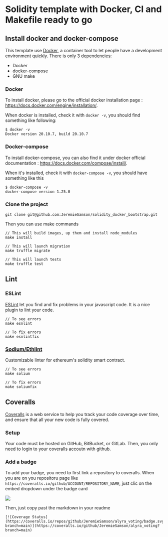 # Solidity template with Docker, CI and Makefile ready to go

## Install docker and docker-compose

This template use [Docker](https://www.docker.com/), a container tool to let people have a development environment quickly. There is only 3 dependencies:

- Docker
- docker-compose
- GNU make

### Docker

To install docker, please go to the official docker installation page :
https://docs.docker.com/engine/installation/.

When docker is installed, check it with `docker -v`, you should find something like following:

```
$ docker -v
Docker version 20.10.7, build 20.10.7
```

### Docker-compose

To install docker-compose, you can also find it under docker official documentation :
https://docs.docker.com/compose/install/.

When it's installed, check it with `docker-compose -v`, you should have something like this

```
$ docker-compose -v
docker-compose version 1.25.0
```

### Clone the project

```
git clone git@github.com:JeremieSamson/solidity_docker_bootstrap.git
```

Then you can use make commands

```
// This will build images, up them and install node_modules
make install

// This will launch migration
make truffle migrate

// This will launch tests
make truffle test
```
## Lint

### ESLint

[ESLint](https://eslint.org/) let you find and fix problems in your javascript code.
It is a nice plugin to lint your code.

```
// To see errors
make esnlint

// To fix errors
make esnlintfix
```

### [Sodium/Ethlint](https://github.com/duaraghav8/Ethlint)

Customizable linter for ethereum's solidity smart contract.

```
// To see errors
make solium

// To fix errors
make soliumfix
```

## Coveralls

[Coveralls](https://coveralls.io/) is a web service to help you track your code coverage over time, and ensure that all your new code is fully covered.

### Setup

Your code must be hosted on GitHub, BitBucket, or GitLab.
Then, you only need to login to your coveralls accoutn with github.

### Add a badge

To add your badge, you need to first link a repository to coveralls.
When you are on you repositoru page like `https://coveralls.io/github/ACCOUNT/REPOSITORY_NAME`, just clic on the embed dropdown under the badge card

![](docs/images/badge.gif)

Then, just copy past the markdown in your readme

```
[![Coverage Status](https://coveralls.io/repos/github/JeremieSamson/alyra_voting/badge.svg?branch=main)](https://coveralls.io/github/JeremieSamson/alyra_voting?branch=main)
```